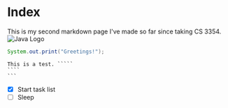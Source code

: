 # Index


This is my second markdown page I've made so far since taking CS 3354.
![Java Logo](https://1000logos.net/wp-content/uploads/2020/09/Java-Logo.png)

```java
System.out.print("Greetings!");
```
`````
This is a test. `````
````
```
`````
- [x] Start task list
- [ ] Sleep 
